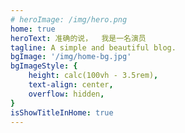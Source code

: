 ```yaml
---
# heroImage: /img/hero.png
home: true
heroText: 准确的说，  我是一名演员
tagline: A simple and beautiful blog.
bgImage: '/img/home-bg.jpg'
bgImageStyle: {
	height: calc(100vh - 3.5rem),
	text-align: center,
	overflow: hidden,
}
isShowTitleInHome: true
---
```

<BgRandom />

